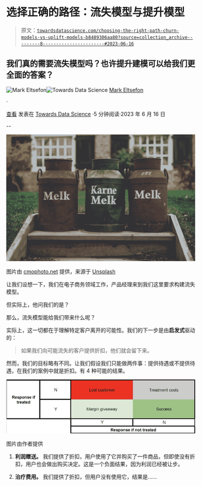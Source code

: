 # 选择正确的路径：流失模型与提升模型

> 原文：[`towardsdatascience.com/choosing-the-right-path-churn-models-vs-uplift-models-b8489306aa80?source=collection_archive---------8-----------------------#2023-06-16`](https://towardsdatascience.com/choosing-the-right-path-churn-models-vs-uplift-models-b8489306aa80?source=collection_archive---------8-----------------------#2023-06-16)

## 我们真的需要流失模型吗？也许提升建模可以给我们更全面的答案？

[](https://markeltsefon.medium.com/?source=post_page-----b8489306aa80--------------------------------)![Mark Eltsefon](https://markeltsefon.medium.com/?source=post_page-----b8489306aa80--------------------------------)[](https://towardsdatascience.com/?source=post_page-----b8489306aa80--------------------------------)![Towards Data Science](https://towardsdatascience.com/?source=post_page-----b8489306aa80--------------------------------) [Mark Eltsefon](https://markeltsefon.medium.com/?source=post_page-----b8489306aa80--------------------------------)

·

[查看](https://medium.com/m/signin?actionUrl=https%3A%2F%2Fmedium.com%2F_%2Fsubscribe%2Fuser%2F88f461f6049a&operation=register&redirect=https%3A%2F%2Ftowardsdatascience.com%2Fchoosing-the-right-path-churn-models-vs-uplift-models-b8489306aa80&user=Mark+Eltsefon&userId=88f461f6049a&source=post_page-88f461f6049a----b8489306aa80---------------------post_header-----------) 发表在 [Towards Data Science](https://towardsdatascience.com/?source=post_page-----b8489306aa80--------------------------------) ·5 分钟阅读·2023 年 6 月 16 日[](https://medium.com/m/signin?actionUrl=https%3A%2F%2Fmedium.com%2F_%2Fvote%2Ftowards-data-science%2Fb8489306aa80&operation=register&redirect=https%3A%2F%2Ftowardsdatascience.com%2Fchoosing-the-right-path-churn-models-vs-uplift-models-b8489306aa80&user=Mark+Eltsefon&userId=88f461f6049a&source=-----b8489306aa80---------------------clap_footer-----------)

--

[](https://medium.com/m/signin?actionUrl=https%3A%2F%2Fmedium.com%2F_%2Fbookmark%2Fp%2Fb8489306aa80&operation=register&redirect=https%3A%2F%2Ftowardsdatascience.com%2Fchoosing-the-right-path-churn-models-vs-uplift-models-b8489306aa80&source=-----b8489306aa80---------------------bookmark_footer-----------)![](img/36738e16e1255cb2287618e37fe708cd.png)

图片由 [cmophoto.net](https://unsplash.com/@cmophoto?utm_source=medium&utm_medium=referral) 提供，来源于 [Unsplash](https://unsplash.com/?utm_source=medium&utm_medium=referral)

让我们设想一下，我们在电子商务领域工作，产品经理来到我们这里要求构建流失模型。

但实际上，他问我们的是？

那么，流失模型能给我们带来什么呢？

实际上，这一切都在于理解特定客户离开的可能性。我们的下一步是由**启发式**驱动的：

> 如果我们向可能流失的客户提供折扣，他们就会留下来。

然而，我们的目标略有不同。让我们假设我们只能做两件事：提供待遇或不提供待遇，在我们的案例中就是折扣。有 4 种可能的结果。

![](img/e52359e2c4fc5518f1b2b20265e59b4d.png)

图片由作者提供

1.  **利润赠送。** 我们提供了折扣，用户使用了它并购买了一件商品，但即使没有折扣，用户也会做出购买决定。这是一个负面结果，因为利润已经被让步。

1.  **治疗费用。** 我们提供了折扣，但用户没有使用它，结果是……
